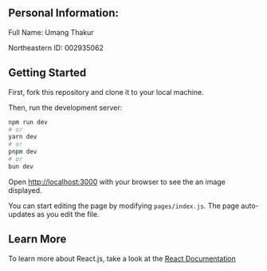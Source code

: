 ## Personal Information:

Full Name: Umang Thakur

Northeastern ID: 002935062

## Getting Started
First, fork this repository and clone it to your local machine.

Then, run the development server:

```bash
npm run dev
# or
yarn dev
# or
pnpm dev
# or
bun dev
```

Open [http://localhost:3000](http://localhost:3000) with your browser to see the an image displayed.

You can start editing the page by modifying `pages/index.js`. The page auto-updates as you edit the file.

## Learn More

To learn more about React.js, take a look at the [React Documentation](https://legacy.reactjs.org/docs/getting-started.html#learn-react)
